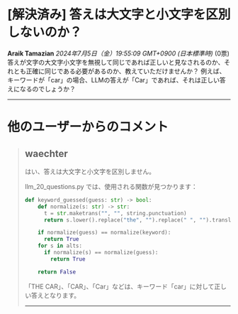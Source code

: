 # [解決済み] 答えは大文字と小文字を区別しないのか？
**Araik Tamazian** *2024年7月5日（金）19:55:09 GMT+0900 (日本標準時)* (0票)
答えが文字の大文字小文字を無視して同じであれば正しいと見なされるのか、それとも正確に同じである必要があるのか、教えていただけませんか？
例えば、キーワードが「car」の場合、LLMの答えが「Car」であれば、それは正しい答えになるのでしょうか？

---
# 他のユーザーからのコメント
> ## waechter
> 
> はい、答えは大文字と小文字を区別しません。
> 
> llm_20_questions.py では、使用される関数が見つかります：
> 
> ```python
> def keyword_guessed(guess: str) -> bool:
>     def normalize(s: str) -> str:
>       t = str.maketrans("", "", string.punctuation)
>       return s.lower().replace("the", "").replace(" ", "").translate(t)
> 
>     if normalize(guess) == normalize(keyword):
>       return True
>     for s in alts:
>       if normalize(s) == normalize(guess):
>         return True
> 
>     return False
> ```
> 
> 「THE CAR」、「CAR」、「Car」などは、キーワード「car」に対して正しい答えとなります。
> 
> ---

